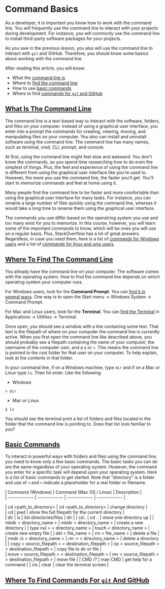 # Command Basics

As a developer, it is important you know how to work with the command line. You will frequently use the command line to interact with your projects during development. For instance, you will commonly use the command line to install third-party software packages for your projects. 

As you saw in the previous lesson, you also will use the command line to interact with `git` and GitHub. Therefore, you should know some basics about working with the command line.

After reading this article, you will know:   

- What the [command line is](#what-is-the-command-line)  
- Where to [find the command line](#where-to-find-the-command-line)  
- How to use [basic commands](#basic-commands)
- Where to find [commands for `git` and GitHub](#where-to-find-commands-for-git-and-github)   

## [What Is The Command Line](#what-is-the-command-line)  

The command line is a text-based way to interact with the software, folders, and files on your computer. Instead of using a graphical user interface, you enter into a prompt the commands for creating, viewing, moving, and manipulating files on your computer. You also can install and uninstall software using the command line. The command line has many names, such as terminal, cmd, CLI, prompt, and console.  

At first, using the command line might feel slow and awkward. You don't know the commands, so you spend time researching how to do even the simplest of things. Plus, the feel and experience of using the command line is different from using the graphical user interface like you're used to. However, the more you use the command line, the faster you'll get. You'll start to memorize commands and feel at home using it. 

Many people find the command line to be faster and more comfortable than using the graphical user interface for many tasks. For instance, you can rename a large number of files quickly using the command line, whereas it would take a long time to rename them using the graphical user interface.  

The commands you use differ based on the operatring system you use and too many exist for you to memorize. In this course, however, you will learn some of the important commands to know, which will be ones you will use on a regular basis. Plus, StackOverflow has a lot of great answers. Regardless, in case you need them, here is a list of [commands for Windows users](https://www.computerhope.com/msdos.htm) and a list of [commands for linux and unix users](https://www.computerhope.com/unix.htm).  

## [Where To Find The Command Line](#where-to-find-the-command-line)  

You already have the command line on your computer. The software comes with the operating system. How to find the command line depends on which operating system your computer runs. 

For Windows users, look for the **Command Prompt**. You can [find it in several ways](https://tutorial.djangogirls.org/en/intro_to_command_line/#open-the-command-line-interface). One way is to open the Start menu → Windows System → Command Prompt.  

For Mac and Linux users, look for the **Terminal**. You can [find the Terminal](https://tutorial.djangogirls.org/en/intro_to_command_line/#open-the-command-line-interface) in Applications → Utilities → Terminal.  

Once open, you should see a window with a line containing some text. That text is the filepath of where on your computer the command line is currently active. When you first open the command line like described above, you should probably see a filepath containing the name of your computer, the username of the computer user, and a `$` or `>`. This means the command line is pointed to the root folder for that user on your computer. To help explain, look at the contents in that folder. 

In your command line, if on a Windows machine, type `dir` and if on a Mac or Linux type `ls`. Then hit enter. Like the following:

- Windows
```terminal
> dir
```

- Mac or Linux
```terminal
$ ls
```

You should see the terminal print a list of folders and files located in the folder that the command line is pointing to. Does that list look familiar to you?

## [Basic Commands](#basic-commands)  

To interact in powerful ways with folders and files using the command line, you need to know only a few basic commands. The basic tasks you can do are the same regardless of your operating system. However, the command you enter for a specific task will depend upon your operating system. Here is a list of basic commands to get started. Note that "directory" is a folder and use of `<` and `>` indicate a placeholder for a real folder or filename.
 
| Command (Windows)  | Command (Mac OS / Linux) | Description |	 
| ------------- | ------------- | ------------- | ------------- |
	
| cd <path_to_directory>	| cd <path_to_directory>	| change directory |  
| cd	| pwd	| show the full filepath for the current directory	|  
| dir	| ls	| list directories/files	| dir | 
| cd.. | cd .. | move one directory up | 
| mkdir < directory_name >	| mkdir < directory_name >	| create a new directory |
| type nul > < directory_name > | touch < directory_name > | create new empty file |
| del  < file_name > | 	rm < file_name > | delete a file	| 
| rmdir /s < directory_name >	| rm -r	< directory_name > | delete a directory	| 
| copy < source_filepath > < destination_filepath > 	| cp	< source_filepath > < destination_filepath > | copy file to dir or file	|  
| move < source_filepath > < destination_filepath >	| mv < source_filepath > < destination_filepath >	| move file	| 
| CMD /?	| man CMD | get help for a command	|
| cls | clear | clear the terminal screen |

## [Where To Find Commands For `git` And GitHub](#where-to-find-commands-for-git-and-github)  

